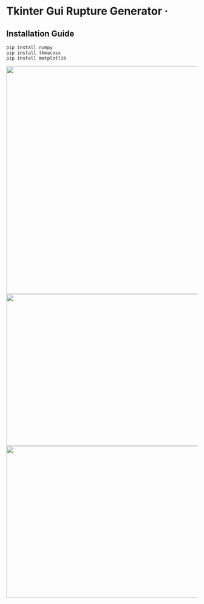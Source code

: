 # Tkinter Gui Rupture Generator &middot;

## Installation Guide
```shell
pip install numpy
pip install tkmacosx
pip install matplotlib
```

<img src="https://user-images.githubusercontent.com/40639118/178615523-b6d354b9-29a0-431b-8346-e7f4cebd8a98.png" width="800" height="600" />

<img src="https://user-images.githubusercontent.com/40639118/178580554-db64aa39-ff1a-40eb-9848-337aa3934b79.png" width="800" height="400" />

<img src="https://user-images.githubusercontent.com/40639118/175870074-8c29a702-aa23-48bf-ad7e-c5ce5b5d868b.png" width="600" height="400" />


